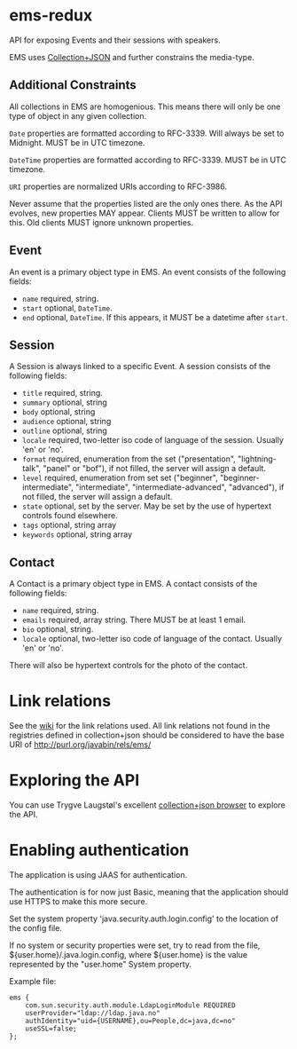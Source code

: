 ems-redux
=========
API for exposing Events and their sessions with speakers.

EMS uses [Collection+JSON](http://www.amundsen.com/media-types/collection/) and further constrains the media-type.

## Additional Constraints
All collections in EMS are homogenious. This means there will only be one type of object in any given collection.

`Date` properties are formatted according to RFC-3339. Will always be set to Midnight. MUST be in UTC timezone.

`DateTime` properties are formatted according to RFC-3339.  MUST be in UTC timezone.

`URI` properties are normalized URIs according to RFC-3986.

Never assume that the properties listed are the only ones there. As the API evolves, new properties MAY appear. Clients
MUST be written to allow for this. Old clients MUST ignore unknown properties.

## Event
An event is a primary object type in EMS. An event consists of the following fields:

* `name` required, string.
* `start` optional, `DateTime`.
* `end` optional, `DateTime`. If this appears, it MUST be a datetime after `start`.

## Session
A Session is always linked to a specific Event. A session consists of the following fields:

* `title` required, string.
* `summary` optional, string
* `body` optional, string
* `audience` optional, string
* `outline` optional, string
* `locale` required, two-letter iso code of language of the session. Usually 'en' or 'no'.
* `format` required, enumeration from the set ("presentation", "lightning-talk", "panel" or "bof"), if not filled, the server will assign a default.
* `level` required, enumeration from set set ("beginner", "beginner-intermediate", "intermediate",  "intermediate-advanced", "advanced"), if not filled, the server will assign a default.
* `state` optional, set by the server. May be set by the use of hypertext controls found elsewhere.
* `tags` optional, string array
* `keywords` optional, string array


## Contact
A Contact is a primary object type in EMS. A contact consists of the following fields:

* `name` required, string.
* `emails` required, array string. There MUST be at least 1 email.
* `bio` optional, string.
* `locale` optional, two-letter iso code of language of the contact. Usually 'en' or 'no'.

There will also be hypertext controls for the photo of the contact.

# Link relations
See the [wiki](https://github.com/javaBin/ems-redux/wiki/Link-Relations) for the link relations used.
All link relations not found in the registries defined in collection+json should be considered to have the base URI of
http://purl.org/javabin/rels/ems/

# Exploring the API
You can use Trygve Laugstøl's excellent [collection+json browser](http://collection-json-explorer.herokuapp.com/) to explore the API.

# Enabling authentication
The application is using JAAS for authentication.

The authentication is for now just Basic, meaning that the application should use HTTPS to make this more secure.

Set the system property 'java.security.auth.login.config' to the location of the config file.

If no system or security properties were set, try to read from the file,
${user.home}/.java.login.config, where ${user.home} is the value
represented by the "user.home" System property.

Example file:

    ems {
        com.sun.security.auth.module.LdapLoginModule REQUIRED
        userProvider="ldap://ldap.java.no"
        authIdentity="uid={USERNAME},ou=People,dc=java,dc=no"
        useSSL=false;
    };
